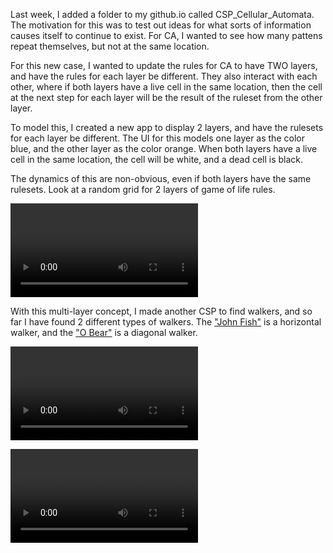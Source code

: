 Last week, I added a folder to my github.io called CSP_Cellular_Automata. The motivation for this was to test out ideas for what sorts of information causes itself to continue to exist. For CA, I wanted to see how many pattens repeat themselves, but not at the same location.

For this new case, I wanted to update the rules for CA to have TWO layers, and have the rules for each layer be different. They also interact with each other, where if both layers have a live cell in the same location, then the cell at the next step for each layer will be the result of the ruleset from the other layer.

To model this, I created a new app to display 2 layers, and have the rulesets for each layer be different. The UI for this models one layer as the color blue, and the other layer as the color orange. When both layers have a live cell in the same location, the cell will be white, and a dead cell is black.

The dynamics of this are non-obvious, even if both layers have the same rulesets. Look at a random grid for 2 layers of game of life rules.

![CA_random_multi_gol](CA_random_multi_gol.mp4)

With this multi-layer concept, I made another CSP to find walkers, and so far I have found 2 different types of walkers. The ["John Fish"]() is a horizontal walker, and the ["O Bear"]() is a diagonal walker.

![CA_John_Fish](CA_John_Fish.mp4)

![CA_O_Bear](CA_O_Bear.mp4)

